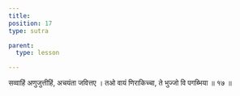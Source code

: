 ```yaml
---
title: 
position: 17
type: sutra

parent:
  type: lesson

---
```


सव्वाहिं अणुजुत्तीहिं, अचयंता जवित्तए । 
तओ वायं णिराकिच्चा, ते भुज्जो वि पगब्भिया ॥ १७ ॥ 